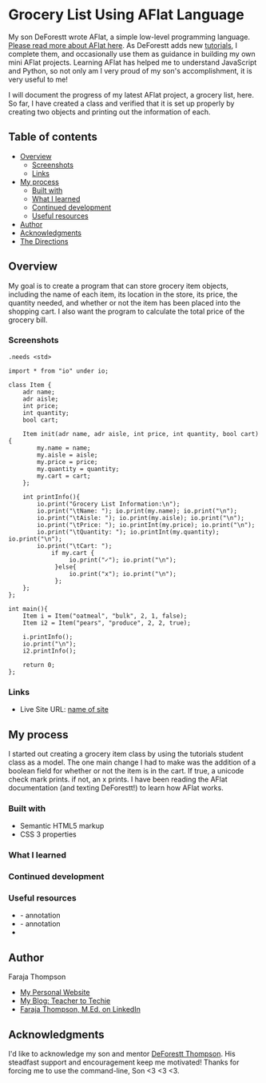 # Grocery List Using AFlat Language

My son DeForestt wrote AFlat, a simple low-level programming language.  [Please read more about AFlat here](https://github.com/DeForestt/aflat). As DeForestt adds new [tutorials](https://github.com/DeForestt/aflat/blob/main/first-steps.MD), I complete them, and occasionally use them as guidance in building my own mini AFlat projects.  Learning AFlat has helped me to understand JavaScript and Python, so not only am I very proud of my son's accomplishment, it is very useful to me!

I will document the progress of my latest AFlat project, a grocery list, here.  So far, I have created a class and verified that it is set up properly by creating two objects and printing out the information of each.

## Table of contents

- [Overview](#overview)
  - [Screenshots](#screenshots)
  - [Links](#links)
- [My process](#my-process)
  - [Built with](#built-with)
  - [What I learned](#what-i-learned)
  - [Continued development](#continued-development)
  - [Useful resources](#useful-resources)
- [Author](#author)
- [Acknowledgments](#acknowledgments)
- [The Directions](#frontend-mentor---qr-code-component) 

## Overview

My goal is to create a program that can store grocery item objects, including the name of each item, its location in the store, its price, the quantity needed, and whether or not the item has been placed into the shopping cart.  I also want the program to calculate the total price of the grocery bill.



### Screenshots

```
.needs <std>

import * from "io" under io;

class Item {
	adr name;
	adr aisle;
	int price;
	int quantity;
	bool cart;

	Item init(adr name, adr aisle, int price, int quantity, bool cart){
		my.name = name;
		my.aisle = aisle;
		my.price = price;
		my.quantity = quantity;
		my.cart = cart;
	};

	int printInfo(){
		io.print("Grocery List Information:\n");
		io.print("\tName: "); io.print(my.name); io.print("\n");
		io.print("\tAisle: "); io.print(my.aisle); io.print("\n");
		io.print("\tPrice: "); io.printInt(my.price); io.print("\n");
		io.print("\tQuantity: "); io.printInt(my.quantity); io.print("\n");
		io.print("\tCart: "); 
			if my.cart {
				 io.print("✓"); io.print("\n");
	         }else{ 
				 io.print("x"); io.print("\n");
			 };
	};
};

int main(){
	Item i = Item("oatmeal", "bulk", 2, 1, false);
	Item i2 = Item("pears", "produce", 2, 2, true);

	i.printInfo();
	io.print("\n");
	i2.printInfo();

	return 0;
};
```



### Links

- Live Site URL: [name of site](URL)

## My process
I started out creating a grocery item class by using the tutorials student class as a model.  The one main change I had to make was the addition of a boolean field for whether or not the item is in the cart.  If true, a unicode check mark prints. if not, an x prints.  I have been reading the AFlat documentation (and texting DeForestt!) to learn how AFlat works.  


### Built with

- Semantic HTML5 markup
- CSS 3 properties

### What I learned



### Continued development



### Useful resources

- []() - annotation
- []() - annotation
- 
## Author

Faraja Thompson

- [My Personal Website](https://faraja17.github.io/my-website/)
- [My Blog: Teacher to Techie](https://faraja17.github.io/)
- [Faraja Thompson, M.Ed. on LinkedIn](https://www.linkedin.com/in/faraja-thompson-m-ed-70885b8/)

## Acknowledgments

I'd like to acknowledge my son and mentor [DeForestt Thompson](https://github.com/DeForestt).  His steadfast support and encouragement keep me motivated!  Thanks for forcing me to use the command-line, Son <3 <3 <3.

